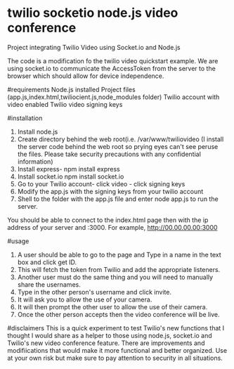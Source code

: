 # twilio socketio node.js video conference
Project integrating Twilio Video using Socket.io and Node.js

The code is a modification fo the twilio video quickstart example. We are using socket.io to communicate the AccessToken from the server to the browser which should allow for device independence.

#requirements
Node.js installed
Project files (app.js,index.html,twiliocient.js,node_modules folder)
Twilio account with video enabled
Twilio video signing keys

#installation
1. Install node.js
2. Create directory behind the web root(i.e. /var/www/twiliovideo
(I install the server code behind the web root so prying eyes can't see peruse the files. Please take security precautions with any confidential information)
3. Install express- npm install express
4. Install socket.io npm install socket.io
5. Go to your Twilio account- click video - click signing keys
6. Modify the app.js with the signing keys from your twilio account
6. Shell to the folder with the app.js file and enter node app.js to run the server.

You should be able to connect to the index.html page then with the ip address of your server and :3000. For example, http://00.00.00.00:3000

#usage
1. A user should be able to go to the page and Type in a name in the text box and click get ID.
2. This will fetch the token from Twilio and add the appropriate listeners.
3. Another user must do the same thing and you will need to manually share the usernames.
4. Type in the other person's username and click invite.
5. It will ask you to allow the use of your camera.
6. It will then prompt the other user to allow the use of their camera.
7. Once the other person accepts then the video conference will be live.

#disclaimers
This is a quick experiment to test Twilio's new functions that I thought I would share as a helper to those using node.js, socket.io and Twilio's new video conference feature. There are improvements and modifiications that would make it more functional and better organized. Use at your own risk but make sure to pay attention to security in all situations.





